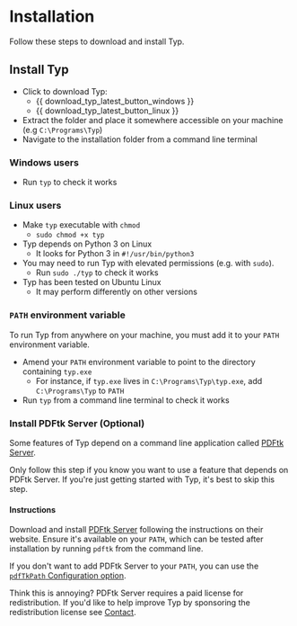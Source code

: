 # Installation

Follow these steps to download and install Typ.

## Install Typ

- Click to download Typ:
    - {{ download_typ_latest_button_windows }}
    - {{ download_typ_latest_button_linux }}
- Extract the folder and place it somewhere accessible on your machine (e.g `C:\Programs\Typ`)
- Navigate to the installation folder from a command line terminal

### Windows users
- Run `typ` to check it works

### Linux users
- Make `typ` executable with `chmod`
    - `sudo chmod +x typ`
- Typ depends on Python 3 on Linux
    - It looks for Python 3 in `#!/usr/bin/python3`
- You may need to run Typ with elevated permissions (e.g. with `sudo`).
    - Run `sudo ./typ` to check it works
- Typ has been tested on Ubuntu Linux
    - It may perform differently on other versions

### `PATH` environment variable

To run Typ from anywhere on your machine, you must add it to your `PATH` environment variable.

- Amend your `PATH` environment variable to point to the directory containing `typ.exe`
    - For instance, if `typ.exe` lives in `C:\Programs\Typ\typ.exe`, add `C:\Programs\Typ` to `PATH`
- Run `typ` from a command line terminal to check it works

### Install PDFtk Server (Optional)

Some features of Typ depend on a command line application called [PDFtk Server](https://www.pdflabs.com/tools/pdftk-server/).

Only follow this step if you know you want to use a feature that depends on PDFtk Server. If you're just getting started with Typ, it's best to skip this step.

#### Instructions

Download and install [PDFtk Server](https://www.pdflabs.com/tools/pdftk-server/) following the instructions on their website. Ensure it's available on your `PATH`, which can be tested after installation by running `pdftk` from the command line.

If you don't want to add PDFtk Server to your `PATH`, you can use the [`pdfTkPath` Configuration option](./configuration.md).

Think this is annoying? PDFtk Server requires a paid license for redistribution. If you'd like to help improve Typ by sponsoring the redistribution license see [Contact](..\contact.md).

